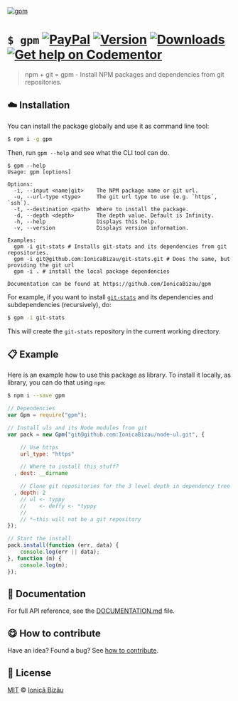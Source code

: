 
[![gpm](http://i.imgur.com/lU98JRC.png)](#)

# `$ gpm` [![PayPal](https://img.shields.io/badge/%24-paypal-f39c12.svg)][paypal-donations] [![Version](https://img.shields.io/npm/v/gpm.svg)](https://www.npmjs.com/package/gpm) [![Downloads](https://img.shields.io/npm/dt/gpm.svg)](https://www.npmjs.com/package/gpm) [![Get help on Codementor](https://cdn.codementor.io/badges/get_help_github.svg)](https://www.codementor.io/johnnyb?utm_source=github&utm_medium=button&utm_term=johnnyb&utm_campaign=github)

> npm + git = gpm - Install NPM packages and dependencies from git repositories.

## :cloud: Installation

You can install the package globally and use it as command line tool:


```sh
$ npm i -g gpm
```


Then, run `gpm --help` and see what the CLI tool can do.


```
$ gpm --help
Usage: gpm [options]

Options:
  -i, --input <name|git>    The NPM package name or git url.
  -u, --url-type <type>     The git url type to use (e.g. `https`, `ssh`).
  -t, --destination <path>  Where to install the package.
  -d, --depth <depth>       The depth value. Default is Infinity.
  -h, --help                Displays this help.
  -v, --version             Displays version information.

Examples:
  gpm -i git-stats # Installs git-stats and its dependencies from git repositories.
  gpm -i git@github.com:IonicaBizau/git-stats.git # Does the same, but providing the git url
  gpm -i . # install the local package dependencies

Documentation can be found at https://github.com/IonicaBizau/gpm
```


For example, if you want to install [`git-stats`](https://github.com/IonicaBizau/git-stats) and its dependencies and subdependencies (recursively), do:

```sh
$ gpm -i git-stats
```

This will create the `git-stats` repository in the current working directory.


## :clipboard: Example


Here is an example how to use this package as library. To install it locally, as library, you can do that using `npm`:

```sh
$ npm i --save gpm
```



```js
// Dependencies
var Gpm = require("gpm");

// Install uls and its Node modules from git
var pack = new Gpm("git@github.com:IonicaBizau/node-ul.git", {

    // Use https
    url_type: "https"

    // Where to install this stuff?
  , dest: __dirname

    // Clone git repositories for the 3 level depth in dependency tree
  , depth: 2
    // ul <- typpy
    //    <- deffy <- *typpy
    //
    // *–this will not be a git repository
});

// Start the install
pack.install(function (err, data) {
    console.log(err || data);
}, function (m) {
    console.log(m);
});
```

## :memo: Documentation

For full API reference, see the [DOCUMENTATION.md][docs] file.

## :yum: How to contribute
Have an idea? Found a bug? See [how to contribute][contributing].


## :scroll: License

[MIT][license] © [Ionică Bizău][website]

[paypal-donations]: https://www.paypal.com/cgi-bin/webscr?cmd=_s-xclick&hosted_button_id=RVXDDLKKLQRJW
[donate-now]: http://i.imgur.com/6cMbHOC.png

[license]: http://showalicense.com/?fullname=Ionic%C4%83%20Biz%C4%83u%20%3Cbizauionica%40gmail.com%3E%20(http%3A%2F%2Fionicabizau.net)&year=2015#license-mit
[website]: http://ionicabizau.net
[contributing]: /CONTRIBUTING.md
[docs]: /DOCUMENTATION.md
